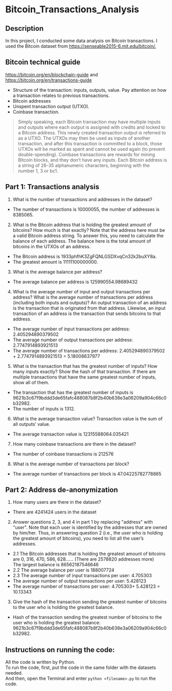 # Bitcoin_Transactions_Analysis
## Description
In this project, I conducted some data analysis on Bitcoin transactions. I used the Bitcoin dataset from https://senseable2015-6.mit.edu/bitcoin/,
## Bitcoin technical guide 
https://bitcoin.org/en/blockchain-guide and https://bitcoin.org/en/transactions-guide<br/>
- Structure of the transaction: inputs, outputs, value. Pay attention on how a transaction relates to previous transactions.
- Bitcoin addresses
- Unspent transaction output (UTXO).
- Coinbase transaction.<br/>
> Simply speaking, each Bitcoin transaction may have multiple inputs and outputs where each output is assigned with credits and locked to a Bitcoin address. This newly created transaction output is referred to as a UTXO. The UTXOs may then be used as inputs of another transaction, and after this transaction is committed to a block, those UTXOs will be marked as spent and cannot be used again (to prevent double-spending). Coinbase transactions are rewards for mining Bitcoin blocks, and they don’t have any inputs. Each Bitcoin address is a string of 26-35 alphanumeric characters, beginning with the number 1, 3 or bc1.
## Part 1: Transactions analysis 
1.	What is the number of transactions and addresses in the dataset?  <br/>
- The number of transactions is 10000055, the number of addresses is 8385065.
2.	What is the Bitcoin address that is holding the greatest amount of bitcoins? How much is that exactly? Note that the address here must be a valid Bitcoin address string. To answer this, you need to calculate the balance of each address. The balance here is the total amount of bitcoins in the UTXOs of an address.  <br/>
- The Bitcoin address is 1933phfhK3ZgFQNLGSDXvqCn32k2buXY8a. <br/>
- The greatest amount is 11111100000000.	
3.	What is the average balance per address?  <br/>
- The average balance per address is 125990554.98689432
4.	What is the average number of input and output transactions per address? What is the average number of transactions per address (including both inputs and outputs)? An output transaction of an address is the transaction that is originated from that address. Likewise, an input transaction of an address is the transaction that sends bitcoins to that address.  <br/>
- The average number of input transactions per address: 2.405294890379502 <br/>
- The average number of output transactions per address: 2.7747914893921513 <br/>
- The average number of transactions per address: 2.405294890379502 + 2.7747914893921513 = 5.18008637977
5.	What is the transaction that has the greatest number of inputs? How many inputs exactly? Show the hash of that transaction. If there are multiple transactions that have the same greatest number of inputs, show all of them.  <br/>
- The transaction that has the greatest number of inputs is 9621b3c67f9bddd3de65fafc488087b8f2b40b638e3a06209a904c66c0b32982. <br/>
- The number of inputs is 1312.
6.	What is the average transaction value? Transaction value is the sum of all outputs’ value.  <br/>
- The average transaction value is 12315588064.035421
7.	How many coinbase transactions are there in the dataset?  <br/>
- The number of coinbase transactions is 212576
8.	What is the average number of transactions per block?  <br/>
- The average number of transactions per block is 47.04225782778865
## Part 2: Address de-anonymization 
1.	How many users are there in the dataset?  <br/>
- There are 4241424 users in the dataset
2.	Answer questions 2, 3, and 4 in part 1 by replacing "address" with "user". Note that each user is identified by the addresses that are owned by him/her. Thus, in answering question 2 (i.e., the user who is holding the greatest amount of bitcoins), you need to list all the user’s addresses. 
- 2.1 The Bitcoin addresses that is holding the greatest amount of bitcoins are 0, 316, 470, 586, 628…… (There are 2578820 addresses more)  <br/>
The largest balance is 86562187546646 <br/>
- 2.2 The average balance per user is 188007724 <br/>
- 2.3 The average number of input transactions per user: 4.705303 <br/>
- The average number of output transactions per user: 5.428123 <br/>
- The average number of transactions per user: 4.705303+ 5.428123 = 10.13343 <br/>
3.	Give the hash of the transaction sending the greatest number of bitcoins to the user who is holding the greatest balance. <br/>
- Hash of the transaction sending the greatest number of bitcoins to the user who is holding the greatest balance: 9621b3c67f9bddd3de65fafc488087b8f2b40b638e3a06209a904c66c0b32982. <br/>
## Instructions on running the code:
All the code is written by Python.<br/>
To run the code, first, put the code in the same folder with the datasets needed.<br/>
And then, open the Terminal and enter `python <filename>.py` to run the code.
